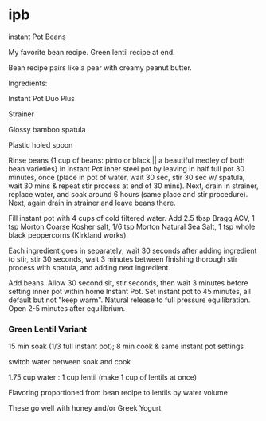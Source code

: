 # ipb
instant Pot Beans


My favorite bean recipe. Green lentil recipe at end.

Bean recipe pairs like a pear with creamy peanut butter.

Ingredients:

Instant Pot Duo Plus

Strainer

Glossy bamboo spatula

Plastic holed spoon

Rinse beans {1 cup of beans: pinto or black || a beautiful medley of both bean varieties} in Instant Pot inner steel pot by leaving in half full pot 30 minutes, once (place in pot of water, wait 30 sec, stir 30 sec w/ spatula, wait 30 mins & repeat stir process at end of 30 mins). Next, drain in strainer, replace water, and soak around 6 hours (same place and stir procedure). Next, again drain in strainer and leave beans there.

Fill instant pot with 4 cups of cold filtered water. Add 2.5 tbsp Bragg ACV, 1 tsp Morton Coarse Kosher salt, 1/6 tsp Morton Natural Sea Salt, 
1 tsp whole black peppercorns (Kirkland works). 

Each ingredient goes in separately; wait 30 seconds after adding ingredient to stir, stir 30 seconds, wait 3 minutes between finishing thorough stir process with spatula, and adding next ingredient. 

Add beans. Allow 30 second sit, stir seconds, then wait 3 minutes before setting inner pot within home Instant Pot. Set instant pot to 45 minutes, all default but not
"keep warm". Natural release to full pressure equilibration. Open 2-5 minutes after equilibrium.

### Green Lentil Variant

15 min soak (1/3 full instant pot); 8 min cook & same instant pot settings

switch water between soak and cook

1.75 cup water : 1 cup lentil (make 1 cup of lentils at once)

Flavoring proportioned from bean recipe to lentils by water volume 

These go well with honey and/or Greek Yogurt
